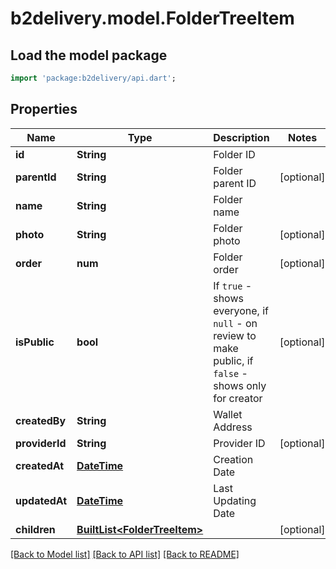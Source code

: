 # b2delivery.model.FolderTreeItem

## Load the model package
```dart
import 'package:b2delivery/api.dart';
```

## Properties
Name | Type | Description | Notes
------------ | ------------- | ------------- | -------------
**id** | **String** | Folder ID | 
**parentId** | **String** | Folder parent ID | [optional] 
**name** | **String** | Folder name | 
**photo** | **String** | Folder photo | [optional] 
**order** | **num** | Folder order | [optional] 
**isPublic** | **bool** | If `true` - shows everyone, if `null` - on review to make public, if `false` - shows only for creator | [optional] 
**createdBy** | **String** | Wallet Address | 
**providerId** | **String** | Provider ID | [optional] 
**createdAt** | [**DateTime**](DateTime.md) | Creation Date | 
**updatedAt** | [**DateTime**](DateTime.md) | Last Updating Date | 
**children** | [**BuiltList&lt;FolderTreeItem&gt;**](FolderTreeItem.md) |  | [optional] 

[[Back to Model list]](../README.md#documentation-for-models) [[Back to API list]](../README.md#documentation-for-api-endpoints) [[Back to README]](../README.md)


